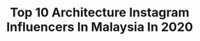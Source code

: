 ---
title: Top 10 Architecture Instagram Influencers In Malaysia In 2020
description: >-
  Find top architecture Instagram influencers in Malaysia in 2020. Most popular hashtags: #kualalumpur #architecture #malaysia #hellofrom.
platform: Instagram
hits: 16
text_top: Discover the top-rated Instagram influencers on inBeat.
text_bottom: inBeat aggregates 16 Instagram influencers like this in Malaysia for you to connect with.
profiles:
  - username: "_salt_ice_"
    fullname: >-
      YEN BING  朱妍彬
    bio: >-
      UCSI | Architecture student 00's | 🇲🇾 Live now. Worry later.🦋 Founder of @char.ming20 @jonchinnn 🙆🏻‍♂️
    location: "Malaysia"
    followers: 75841
    engagement: 734
    commentsToLikes: 0.003167
    id: ck5pxefv5rdvk0i1151eua2x3
    verified: false
    hashtags: "#nosugarydrinks, #spritzerminidispenser, #teamice, #spritzer7dayschallenge"
  - username: "heartpatrick"
    fullname: >-
      Patrick | 心
    bio: >-
      🇲🇾 Kuala Lumpur 📸 Street | Architecture | Interior | Portraits 💌 hello@heartpatrick.com
    location: "Malaysia"
    followers: 66031
    engagement: 463
    commentsToLikes: 0.022206
    id: ck0vzwit8b8hh0i193p0wua26
    verified: false
    hashtags: "#myyourshot, #livecolorfully, #droneshot, #streets"
  - username: "harrisannuar"
    fullname: >-
      BANGKITBOTAK
    bio: >-
      🥉2nd Runner Up Hero Remaja 2017 🎓Bachelor Of Science (Hons) Architecture 📩 harris@absolutmgmt.com 📞 0127180210 📺HarrisAnnuarTV 📦Order @harrisp.go⬇️
    location: "Malaysia"
    followers: 882456
    engagement: 340
    commentsToLikes: 0.004496
    id: ck0w2dcrnnsdq0i19z6lewz8n
    verified: false
    hashtags: "#jualankawkaw, #ulangtahun30, #bangkitbotak, #nagoyasale"
  - username: "syzwn.baha"
    fullname: >-
      Syazwan Baharuddin
    bio: >-
      Kuala Lumpur, Malaysia Urban | Street | Architecture ⠀⠀⠀⠀⠀⠀⠀⠀⠀ ⠀⠀⠀⠀⠀⠀⠀⠀⠀
    location: "Malaysia"
    followers: 3609
    engagement: 633
    commentsToLikes: 0.061326
    id: ck14i7cmye06v0i19ci2wcslw
    verified: false
    hashtags: "#sponsored, #galaxys20plus, #galaxynote20, #galaxys20"
  - username: "aereonwong"
    fullname: >-
      Aereon
    bio: >-
      📍Malaysia🇲🇾 ✨Content Creator✨ New to YouTube Channel. Tap the bio! ⌘ Travel ⌘ Adventure ⌘ Hiking 📸GoPro #AereonGoPro : Award 🏆 x 1 🚁Drone #AereonDrone
    location: "Malaysia"
    followers: 8108
    engagement: 1400
    commentsToLikes: 0.096541
    id: ck13ann2er9rx0i19ld11i1w2
    verified: false
    hashtags: "#upyourgame, #droneglobe, #mytwintowers, #malaysiatrulyasia"
  - username: "yafiqyusman"
    fullname: >-
      Yafiq Yusman
    bio: >-
      #TheYaisYafiqPicks Mobile photography Twin of @yaisyusman Creative | Based in Singapore 🇸🇬 Contact: yafiqyusman22@gmail.com
    location: "Malaysia"
    followers: 76229
    engagement: 303
    commentsToLikes: 0.030309
    id: ck14i7bh5e00m0i19l57so3it
    verified: false
    hashtags: "#theyaisyafiqpicks, #handsinframe, #sony, #explorejogja"
  - username: "ericwithmarriott"
    fullname: >-
      Eʀɪᴄ (Rɪᴄᴋʏ) Cᴀʀᴛᴇʀ Hᴀʜ
    bio: >-
      Music producer. Marriott Intl Hotels addict! Living the #marriottbonvoy life. Now posting Desaru, 🇲🇾. Next destination, Kuala Lumpur, 🇲🇾.
    location: "Malaysia"
    followers: 26407
    engagement: 106
    commentsToLikes: 0.016647
    id: ck6tpt0rgmm9m0j71f2cv842j
    verified: false
    hashtags: "#lifewelltravelled, #metime, #highspeedrail, #stregis"
  - username: "greaterkualalumpur"
    fullname: >-
      Greater Kuala Lumpur
    bio: >-
      Greater KL Development and Construction
    location: "Malaysia"
    followers: 7441
    engagement: 552
    commentsToLikes: 0.009118
    id: ck5hi4ni6bmsl0i11g6q2b20x
    verified: false
    hashtags: "#greaterkl, #skyscrapers, #klproperty, #pnb"
  - username: "a_maraschino"
    fullname: >-
      alessia ferro maraschino®
    bio: >-
      M A R A S C H I N O® N O S T A L G I A • L I F E____🖋 H U M A N B E I N G S • H U M A N P L A C E S
    location: "Malaysia"
    followers: 19122
    engagement: 443
    commentsToLikes: 0.010504
    id: ck5zv4dh43ki50i149hkdj7m5
    verified: false
    hashtags: "#bnw, #ig, #fromstreetswithlove, #streetclassics"
  - username: "timmy727"
    fullname: >-
      Timmy Lo｜ Hong Kong
    bio: >-
      ティミー ｜ interior designer ｜📷 ✉️ timmy_727@hotmail.com 🍽 @eatwithtimmy
    location: "Malaysia"
    followers: 137382
    engagement: 197
    commentsToLikes: 0.022224
    id: ck0w4ybc910ad0i1944o7eplf
    verified: false
    hashtags: "#tinytimmyinbigplaces, #lensbible, #theimaged, #watchthisinstagood"
---